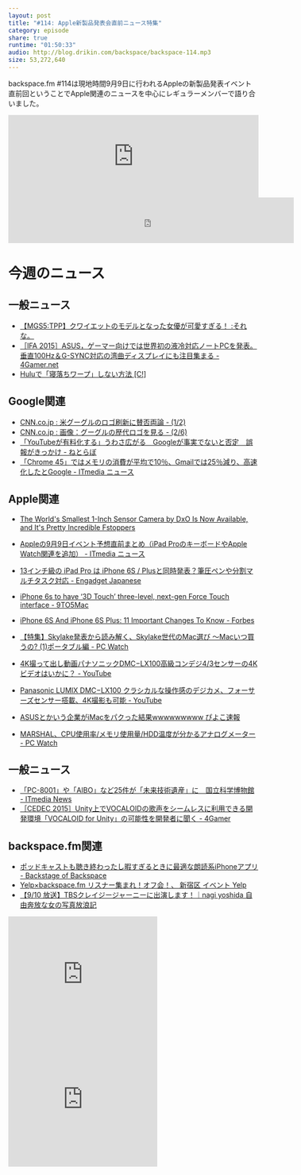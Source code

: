 ```yaml
---
layout: post
title: "#114: Apple新製品発表会直前ニュース特集"
category: episode
share: true
runtime: "01:50:33"
audio: http://blog.drikin.com/backspace/backspace-114.mp3
size: 53,272,640
---
```


backspace.fm #114は現地時間9月9日に行われるAppleの新製品発表イベント直前回ということでApple関連のニュースを中心にレギュラーメンバーで語り合いました。

<iframe width="100%" height="166" scrolling="no" frameborder="no" src="https://w.soundcloud.com/player/?url=https%3A//api.soundcloud.com/tracks/222777520&amp;color=ff5500&amp;auto_play=false&amp;hide_related=false&amp;show_comments=true&amp;show_user=true&amp;show_reposts=false"></iframe>

<iframe src="http://backspace.fm/subscribes.html" width="114%" height="92" scrolling="no" frameborder="0"></iframe>

# 今週のニュース

## 一般ニュース
- [【MGS5:TPP】クワイエットのモデルとなった女優が可愛すぎる！ :それな。](http://soresore.net/archives/1039203439.html)
- [［IFA 2015］ASUS，ゲーマー向けでは世界初の液冷対応ノートPCを発表。垂直100Hz＆G-SYNC対応の湾曲ディスプレイにも注目集まる - 4Gamer.net](http://www.4gamer.net/games/047/G004755/20150903093/)
- [Huluで「寝落ちワープ」しない方法 [C!]](http://creazy.net/2015/09/hulu_neochi.html)

## Google関連
- [CNN.co.jp : 米グーグルのロゴ刷新に賛否両論 - (1/2)](http://www.cnn.co.jp/business/35069860.html)
- [CNN.co.jp : 画像：グーグルの歴代ロゴを見る - (2/6)](http://www.cnn.co.jp/photo/35069854-2.html)
- [「YouTubeが有料化する」うわさ広がる　Googleが事実でないと否定　誤報がきっかけ - ねとらぼ](http://nlab.itmedia.co.jp/nl/articles/1509/03/news126.html)
- [「Chrome 45」ではメモリの消費が平均で10％、Gmailでは25％減り、高速化したとGoogle - ITmedia ニュース](http://www.itmedia.co.jp/news/articles/1509/04/news063.html)

## Apple関連
- [The World's Smallest 1-Inch Sensor Camera by DxO Is Now Available, and It's Pretty Incredible  Fstoppers](https://fstoppers.com/gear/worlds-smallest-1-inch-sensor-camera-dxo-now-available-and-its-pretty-incredible-83939)
- [Appleの9月9日イベント予想直前まとめ（iPad ProのキーボードやApple Watch関連を追加） - ITmedia ニュース](http://www.itmedia.co.jp/news/articles/1509/06/news016.html)
- [13インチ級の iPad Pro は iPhone 6S / Plusと同時発表？筆圧ペンや分割マルチタスク対応 - Engadget Japanese](http://japanese.engadget.com/2015/09/04/13-ipad-pro-iphone-6s-plus/)
- [iPhone 6s to have ‘3D Touch’ three-level, next-gen Force Touch interface - 9TO5Mac](http://9to5mac.com/2015/09/05/iphone-6s-3d-touch-screen/)
- [iPhone 6S And iPhone 6S Plus: 11 Important Changes To Know - Forbes](http://www.forbes.com/sites/gordonkelly/2015/09/05/iphone-6s-and-iphone-6s-plus-important-changes/)
- [【特集】Skylake発表から読み解く、Skylake世代のMac選び ～Macいつ買うの? (1)ポータブル編 - PC Watch](http://pc.watch.impress.co.jp/docs/topic/feature/20150902_718837.html)

- [4K撮って出し動画パナソニックDMC−LX100高級コンデジ4/3センサーの4Kビデオはいかに？ - YouTube](https://www.youtube.com/watch?v=gV0zc04Kn2c)
- [Panasonic LUMIX DMC−LX100 クラシカルな操作感のデジカメ、フォーサーズセンサー搭載、4K撮影も可能 - YouTube](https://www.youtube.com/watch?v=S1MXZDUnuXI)

- [ASUSとかいう企業がiMacをパクった結果wwwwwwwww ぴよこ速報](http://piyosoku.net/blog-entry-2931.html)
- [MARSHAL、CPU使用率/メモリ使用量/HDD温度が分かるアナログメーター - PC Watch](http://pc.watch.impress.co.jp/docs/news/20150904_719656.html)

## 一般ニュース
- [「PC-8001」や「AIBO」など25件が「未来技術遺産」に　国立科学博物館 - ITmedia News](http://www.itmedia.co.jp/news/articles/1509/02/news145.html)
- [［CEDEC 2015］Unity上でVOCALOIDの歌声をシームレスに利用できる開発環境「VOCALOID for Unity」の可能性を開発者に聞く - 4Gamer](http://www.4gamer.net/games/210/G021014/20150827069/)

## backspace.fm関連
- [ポッドキャストも聴き終わったし暇すぎるときに最適な朗読系iPhoneアプリ - Backstage of Backspace](https://medium.com/backstage-of-backspace/ポッドキャストも聴き終わったし暇すぎるときに最適な朗読系iphoneアプリ-fb03a5267a43)
- [Yelp×backspace.fm リスナー集まれ！オフ会！、 新宿区  イベント  Yelp](http://www.yelp.co.jp/events/%E6%96%B0%E5%AE%BF%E5%8C%BA-yelp-backspace-fm-%E3%83%AA%E3%82%B9%E3%83%8A%E3%83%BC%E9%9B%86%E3%81%BE%E3%82%8C-%E3%82%AA%E3%83%95%E4%BC%9A)
- [【9/10 放送】TBSクレイジージャーニーに出演します！｜nagi yoshida  自由奔放な女の写真放浪記 ](http://ameblo.jp/bohemiandays/entry-12067670729.html)


<iframe src="http://rcm-fe.amazon-adsystem.com/e/cm?t=driftking-22&o=9&p=12&l=bn1&mode=videogames-jp&browse=637394&fc1=000000&lt1=_blank&lc1=3366FF&bg1=FFFFFF&f=ifr" marginwidth="0" marginheight="0" width="300" height="252" border="0" frameborder="0" style="border:none;" scrolling="no"></iframe>
<iframe src="http://rcm-fe.amazon-adsystem.com/e/cm?t=driftking-22&o=9&p=12&l=bn1&mode=computers-jp&browse=2127211490&fc1=000000&lt1=_blank&lc1=3366FF&bg1=FFFFFF&f=ifr" marginwidth="0" marginheight="0" width="300" height="252" border="0" frameborder="0" style="border:none;" scrolling="no"></iframe>
